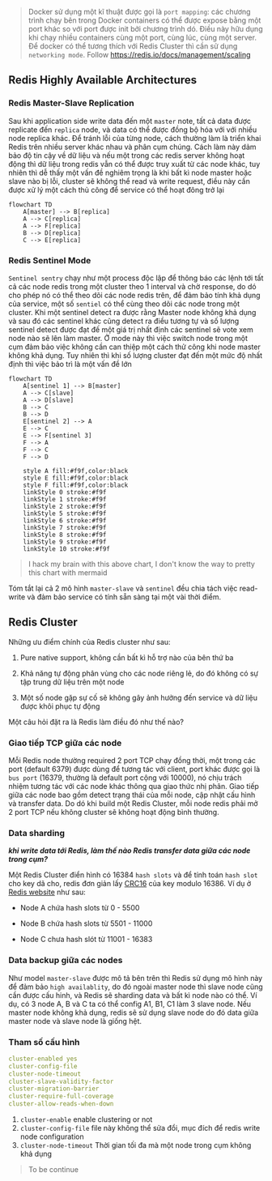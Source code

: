 [title]: <> (Redis Cluster và Docker)

[description]: <> (Giới thiệu và một ví dụ nhỏ về Redis cluster hoạt động trong docker container)

[date]: <> (2023-04-12)

[tags]: <> (redis,docker)

> Docker sử dụng một kĩ thuật được gọi là `port mapping`: các chương trình chạy bên trong Docker containers có thể được 
> expose bằng một port khác so với port được init bởi chương trình dó. Điều này hữu dụng khi chạy nhiều containers cùng 
> một port, cùng lúc, cùng một server.
> Để docker có thể tương thích với Redis Cluster thì cần sử dụng `networking mode`.
> Follow https://redis.io/docs/management/scaling

## Redis Highly Available Architectures

### Redis Master-Slave Replication

Sau khi application side write data đến một `master` note, tất cả data được replicate đến `replica` node, và data có thể
được đồng bộ hóa với với nhiều node replica khác. Để tránh lỗi của từng node, cách thường làm là triển khai Redis trên 
nhiều server khác nhau và phân cụm chúng. Cách làm này dảm bảo độ tin cậy về dữ liệu và nếu một trong các redis server
không hoạt động thì dữ liệu trong redis vẫn có thể được truy xuất từ các node khác, tuy nhiên thì dễ thấy một vấn đề
nghiêm trọng là khi bất kì node master hoặc slave nào bị lỗi, cluster sẽ không thể read và write request, điều này cần 
được xử lý một cách thủ công để service có thể hoạt đông trở lại

```mermaid
flowchart TD
    A[master] --> B[replica]
    A --> C[replica]
    A --> F[replica]
    B --> D[replica]
    C --> E[replica]
```

### Redis Sentinel Mode

`Sentinel sentry` chạy như một process độc lập để thông báo các lệnh tới tất cả các node redis trong một cluster theo 1 
interval và chờ response, do dó cho phép nó có thể theo dõi các node redis trên, để đảm bảo tính khả dụng của service,
một số `sentiel` có thể cùng theo dõi các node trong một cluster. Khi một sentinel detect ra được rằng Master node không
khả dụng và sau đó các sentinel khác cũng detect ra điều tương tự và số lượng sentinel detect được đạt đế một giá trị 
nhất định các sentinel sẽ vote xem node nào sẽ lên làm master. Ở mode này thì việc switch node trong một cụm đảm bảo việc
không cần can thiệp một cách thử công khi node master không khả dụng. Tuy nhiên thì khi số lượng cluster đạt đến một mức 
độ nhất định thì việc bảo trì là một vấn đề lớn 

```mermaid
flowchart TD
    A[sentinel 1] --> B[master]
    A --> C[slave]
    A --> D[slave]
    B --> C
    B --> D
    E[sentinel 2] --> A
    E --> C
    E --> F[sentinel 3]
    F --> A
    F --> C
    F --> D
    
    style A fill:#f9f,color:black
    style E fill:#f9f,color:black
    style F fill:#f9f,color:black
    linkStyle 0 stroke:#f9f
    linkStyle 1 stroke:#f9f
    linkStyle 2 stroke:#f9f
    linkStyle 5 stroke:#f9f
    linkStyle 6 stroke:#f9f
    linkStyle 7 stroke:#f9f
    linkStyle 8 stroke:#f9f
    linkStyle 9 stroke:#f9f
    linkStyle 10 stroke:#f9f
```

> I hack my brain with this above chart, I don't know the way to pretty this chart with mermaid

Tóm tắt lại cả 2 mô hình `master-slave` và `sentinel` đều chia tách việc read-write và đảm bảo service có tính sẵn sàng
tại một vài thời điểm.

## Redis Cluster

Những ưu điểm chính của Redis cluster như sau:

1. Pure native support, không cần bất kì hỗ trợ nào của bên thứ ba

2. Khả năng tự động phân vùng cho các node riêng lẻ, do đó không có sự tập trung dữ liệu trên một node

3. Một số node gặp sự cố sẽ không gây ảnh hưởng đến service và dữ liệu được khôi phục tự động

Một câu hỏi đặt ra là Redis làm điều đó như thế nào?

### Giao tiếp TCP giữa các node

Mỗi Redis node thường required 2 port TCP chạy đồng thời, một trong các port (default 6379) được dùng để tương tác với 
client, port khác được gọi là `bus port` (16379, thường là default port cộng với 10000), nó chịu trách nhiệm tương tác với các
node khác thông qua giao thức nhị phân. Giao tiếp giữa các node bao gồm detect trạng thái của mỗi node, cập nhật cấu hình
và transfer data. Do dó khi build một Redis Cluster, mỗi node redis phải mở 2 port TCP nếu không cluster sẽ không hoạt 
động bình thường.

### Data sharding

***khi write data tới Redis, làm thế nào Redis transfer data giữa các node trong cụm?***

Một Redis Cluster điển hình có 16384 `hash slots` và để tính toán `hash slot` cho key dã cho, redis đơn giản lấy 
[CRC16](https://en.wikipedia.org/wiki/Cyclic_redundancy_check) của key modulo 16386.
Ví dụ ở [Redis website](https://redis.io/docs/management/scaling/) như sau:

+ Node A chứa hash slots từ 0 - 5500

- Node B chứa hash slots từ 5501 - 11000

* Node C chưa hash slót từ 11001 - 16383

### Data backup giữa các nodes

Như model `master-slave` được mô tả bên trên thì Redis sử dụng mô hình này để đảm bảo `high availablity`, do đó ngoài 
master node thì slave node cũng cần được cấu hinh, và Redis sẽ sharding data và bất kì node nào có thể. Ví dụ, có 3 node 
A, B và C ta có thể config A1, B1, C1 làm 3 slave node. Nếu master node không khả dụng, redis sẽ sử dụng slave node do đó
data giữa master node và slave node là giống hệt.

### Tham số cấu hình

```yaml
cluster-enabled yes
cluster-config-file
cluster-node-timeout
cluster-slave-validity-factor
cluster-migration-barrier
cluster-require-full-coverage
cluster-allow-reads-when-down
```

1. `cluster-enable` enable clustering or not
2. `cluster-config-file` file này không thể sửa đổi, mục đích để redis write node configuration
3. `cluster-node-timeout` Thời gian tối đa mà một node trong cụm không khả dụng

> To be continue

